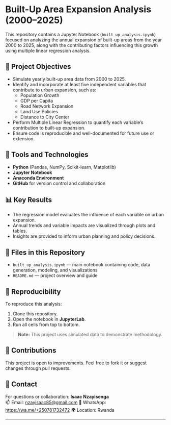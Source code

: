 # Built-Up Area Expansion Analysis (2000–2025)

This repository contains a Jupyter Notebook (`built_up_analysis.ipynb`) focused on analyzing the annual expansion of built-up areas from the year 2000 to 2025, along with the contributing factors influencing this growth using multiple linear regression analysis.

## 📌 Project Objectives

- Simulate yearly built-up area data from 2000 to 2025.
- Identify and incorporate at least five independent variables that contribute to urban expansion, such as:
  - Population Growth
  - GDP per Capita
  - Road Network Expansion
  - Land Use Policies
  - Distance to City Center
- Perform Multiple Linear Regression to quantify each variable’s contribution to built-up expansion.
- Ensure code is reproducible and well-documented for future use or extension.

## 🧠 Tools and Technologies

- **Python** (Pandas, NumPy, Scikit-learn, Matplotlib)
- **Jupyter Notebook**
- **Anaconda Environment**
- **GitHub** for version control and collaboration

## 📊 Key Results

- The regression model evaluates the influence of each variable on urban expansion.
- Annual trends and variable impacts are visualized through plots and tables.
- Insights are provided to inform urban planning and policy decisions.

## 📁 Files in this Repository

- `built_up_analysis.ipynb` — main notebook containing code, data generation, modeling, and visualizations
- `README.md` — project overview and guide

## 🔄 Reproducibility

To reproduce this analysis:
1. Clone this repository.
2. Open the notebook in **JupyterLab**.
3. Run all cells from top to bottom.

> **Note:** This project uses simulated data to demonstrate methodology.

## 🙌 Contributions

This project is open to improvements. Feel free to fork it or suggest changes through pull requests.

## 📧 Contact

For questions or collaboration:
**Isaac Nzayisenga**  
📫 Email: nzayisaac85@gmail.com
📱 WhatsApp: https://wa.me/+250781732472 
🌍 Location: Rwanda

---
